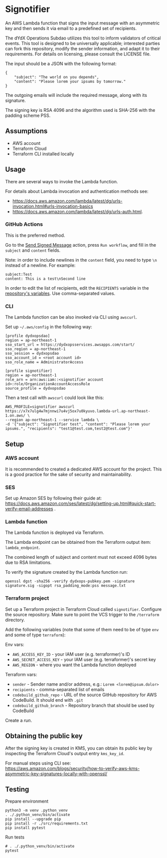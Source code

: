 # Signotifier

An AWS Lambda function that signs the input message with an asymmetric key and then sends it via email to a predefined set of recipients.

The dYdX Operations Subdao utilizes this tool to inform validators of critical events. This tool is designed to be universally applicable; interested parties can fork this repository, modify the sender information, and adapt it to their requirements. For details on licensing, please consult the LICENSE file.

The input should be a JSON with the following format:

```
{
    "subject": "The world on you depends",
    "content": "Please lorem your ipsums by tomorrow."
}
```

The outgoing emails will include the required message, along with its signature.

The signing key is RSA 4096 and the algorithm used is SHA-256 with the padding scheme PSS.

## Assumptions

* AWS account
* Terraform Cloud
* Terraform CLI installed locally

## Usage

There are several ways to invoke the Lambda function.

For details about Lambda invocation and authentication methods see:

* https://docs.aws.amazon.com/lambda/latest/dg/urls-invocation.html#urls-invocation-basics
* https://docs.aws.amazon.com/lambda/latest/dg/urls-auth.html.

### GitHub Actions

This is the preferred method.

Go to the [Send Signed Message](https://github.com/dydxopsdao/signotifier/actions/workflows/send-message.yml) action, press `Run workflow`, and fill in the `subject` and `content` fields.

Note: in order to include newlines in the `content` field, you need to type `\n` instead of a newline. For example:

```
subject:Test
content: This is a test\nSecond line
```

In order to edit the list of recipients, edit the `RECIPIENTS` variable in the [repository's variables](https://github.com/dydxopsdao/signotifier/settings/variables/actions). Use comma-separated values.

### CLI

The Lambda function can be also invoked via CLI using `awscurl`.

Set up `~/.aws/config` in the following way:

```
[profile dydxopsdao]
region = ap-northeast-1
sso_start_url = https://dydxopsservices.awsapps.com/start/
sso_region = ap-northeast-1
sso_session = dydxopsdao
sso_account_id = <root account id>
sso_role_name = AdministratorAccess

[profile signotifier]
region = ap-northeast-1
role_arn = arn:aws:iam::<signotifier account id>:role/OrganizationAccountAccessRole
source_profile = dydxopsdao
```

Then a test call with `awscurl` could look like this:

```
AWS_PROFILE=signotifier awscurl https://x7x7ulg4w7mjnnwi7u4vj5ox7u0kyuvo.lambda-url.ap-northeast-1.on.aws/ \
--region ap-northeast-1 --service lambda \
-d '{"subject": "Signotifier test", "content": "Please lorem your ipsums.", "recipients": "test1@test.com,test2@test.com"}'
```

## Setup

### AWS account

It is recommended to created a dedicated AWS account for the project. This is a good practice for the sake of security and maintainability.

### SES

Set up Amazon SES by following their guide at: https://docs.aws.amazon.com/ses/latest/dg/setting-up.html#quick-start-verify-email-addresses .

### Lambda function

The Lambda function is deployed via Terraform.

The Lambda endpoint can be obtained from the Terraform output item: `lambda_endpoint`.

The combined length of subject and content must not exceed 4096 bytes due to RSA limitations.

To verify the signature created by the Lambda function run:

```
openssl dgst -sha256 -verify dydxops-pubkey.pem -signature signature.sig -sigopt rsa_padding_mode:pss message.txt
```

### Terraform project

Set up a Terraform project in Terraform Cloud called `signotifier`. Configure the source repository.
Make sure to point the VCS trigger to the `/terraform` directory.

Add the following variables (note that some of them need to be of type `env` and some of type `terraform`):

Env vars:

* `AWS_ACCESS_KEY_ID` - your IAM user (e.g. terraformer)'s ID
* `AWS_SECRET_ACCESS_KEY` - your IAM user (e.g. terraformer)'s secret key
* `AWS_REGION` - where you want the Lambda function deployed

Terraform vars:

* `sender` - Sender name and/or address, e.g.: `Lorem <lorem@ipsum.dolor>`
* `recipients` - comma-separated list of emails
* `codebuild_github_repo` - URL of the source GitHub repository for AWS CodeBuild. It should end with `.git`
* `codebuild_github_branch` - Repository branch that should be used by CodeBuild

Create a _run_.

## Obtaining the public key

After the signing key is created in KMS, you can obtain its public key by inspecting
the Terraform Cloud's output entry `kms_key_id`.

For manual steps using CLI see:
https://aws.amazon.com/blogs/security/how-to-verify-aws-kms-asymmetric-key-signatures-locally-with-openssl/

## Testing

Prepare environment

```
python3 -m venv .python_venv
. ./.python_venv/bin/activate
pip install --upgrade pip
pip install -r ./src/requirements.txt
pip install pytest
```

Run tests

```
# . ./.python_venv/bin/activate
pytest
```
